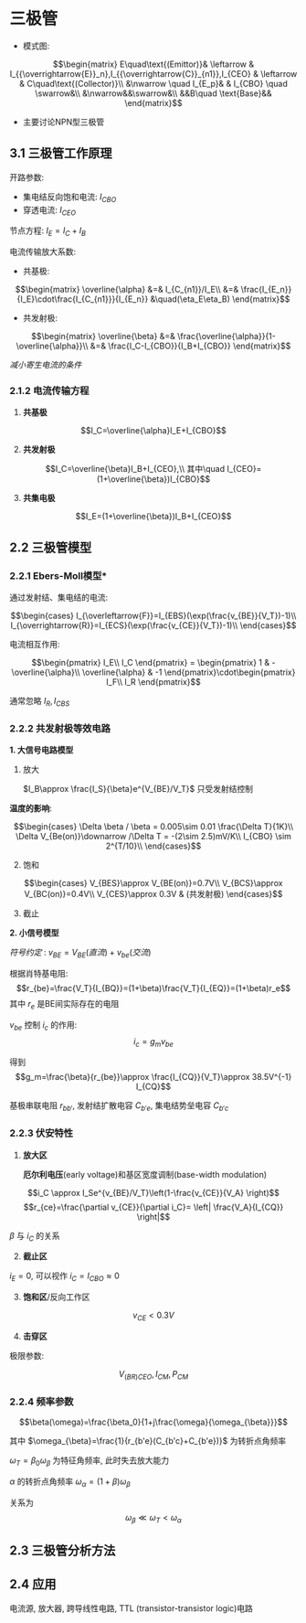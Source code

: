 # 三极管

- 模式图:
  
$$\begin{matrix}
      E\quad\text{(Emittor)}& \leftarrow & I_{{\overrightarrow{E}}_n},I_{{\overrightarrow{C}}_{n1}},I_{CEO}
      & \leftarrow & C\quad\text{(Collector)}\\
      &\nwarrow \quad I_{E_p}& & I_{CBO} \quad \swarrow&\\
      &\nwarrow&&\swarrow&\\
      &&B\quad \text{Base}&&
\end{matrix}$$

- 主要讨论NPN型三极管

## 3.1 三极管工作原理

开路参数:
  - 集电结反向饱和电流: $I_{CBO}$
  - 穿透电流: $I_{CEO}$

节点方程: $I_E=I_C+I_B$

电流传输放大系数:
  - 共基极: 
  
$$\begin{matrix}
    \overline{\alpha} &=& I_{C_{n1}}/I_E\\
    &=& \frac{I_{E_n}}{I_E}\cdot\frac{I_{C_{n1}}}{I_{E_n}} &\quad(\eta_E\eta_B)
\end{matrix}$$

  - 共发射极:
  
$$\begin{matrix}
    \overline{\beta} &=& \frac{\overline{\alpha}}{1-\overline{\alpha}}\\
    &=& \frac{I_C-I_{CBO}}{I_B+I_{CBO}}
\end{matrix}$$

*减小寄生电流的条件*

### 2.1.2 电流传输方程

1. **共基极**
   
$$I_C=\overline{\alpha}I_E+I_{CBO}$$

2. **共发射极**
  
$$I_C=\overline{\beta}I_B+I_{CEO},\\
其中\quad I_{CEO}=(1+\overline{\beta})I_{CBO}$$

3. **共集电极**

$$I_E=(1+\overline{\beta})I_B+I_{CEO}$$

## 2.2 三极管模型

### 2.2.1 Ebers-Moll模型\*

通过发射结、集电结的电流:

$$\begin{cases}
  I_{\overleftarrow{F}}=I_{EBS}(\exp(\frac{v_{BE}}{V_T})-1)\\
  I_{\overrightarrow{R}}=I_{ECS}(\exp(\frac{v_{CE}}{V_T})-1)\\
\end{cases}$$

电流相互作用:

$$\begin{pmatrix}
  I_E\\
  I_C
\end{pmatrix} = \begin{pmatrix}
  1 & -\overline{\alpha}\\
  \overline{\alpha} & -1
\end{pmatrix}\cdot\begin{pmatrix}
  I_F\\
  I_R
\end{pmatrix}$$

通常忽略 $I_R,I_{CBS}$

### 2.2.2 共发射极等效电路

**1. 大信号电路模型**

1. 放大
   
   $I_B\approx \frac{I_S}{\beta}e^{V_{BE}/V_T}$ 只受发射结控制

**温度的影响**:

$$\begin{cases}
 \Delta \beta / \beta = 0.005\sim 0.01 \frac{\Delta T}{1K}\\
 \Delta V_{Be(on)}\downarrow /\Delta T = -(2\sim 2.5)mV/K\\
 I_{CBO} \sim 2^{T/10}\\
\end{cases}$$

2. 饱和

$$\begin{cases}
 V_{BES}\approx V_{BE(on)}=0.7V\\
 V_{BCS}\approx V_{BC(on)}=0.4V\\
 V_{CES}\approx 0.3V & (共发射极)
\end{cases}$$
  
3. 截止

**2. 小信号模型**

*符号约定* : $v_{BE}=V_{BE}(直流)+v_{be}(交流)$

根据肖特基电阻:
$$r_{be}=\frac{V_T}{I_{BQ}}=(1+\beta)\frac{V_T}{I_{EQ}}=(1+\beta)r_e$$
其中 $r_e$ 是BE间实际存在的电阻

$v_{be}$ 控制 $i_c$ 的作用:
$$i_c=g_mv_{be}$$

得到
$$g_m=\frac{\beta}{r_{be}}\approx \frac{I_{CQ}}{V_T}\approx 38.5V^{-1} I_{CQ}$$

基极串联电阻 $r_{bb'}$, 发射结扩散电容 $C_{b'e}$, 集电结势垒电容 $C_{b'c}$


### 2.2.3 伏安特性

1. **放大区**
   
   **厄尔利电压**(early voltage)和基区宽度调制(base-width modulation)

  $$i_C \approx I_Se^{v_{BE}/V_T}\left(1-\frac{v_{CE}}{V_A} \right)$$
  $$r_{ce}=\frac{\partial v_{CE}}{\partial i_C}= \left| \frac{V_A}{I_{CQ}} \right|$$ 

   $\beta$ 与 $i_C$ 的关系

2. **截止区**

  $i_E=0$, 可以视作 $i_C=I_{CBO}\approx 0$

3. **饱和区**/反向工作区
  
$$v_{CE}<0.3V$$

4. **击穿区**

极限参数: 

$$V_{(BR)CEO},I_{CM},P_{CM}$$

### 2.2.4 频率参数

$$\beta(\omega)=\frac{\beta_0}{1+j\frac{\omega}{\omega_{\beta}}}$$

其中 $\omega_{\beta}=\frac{1}{r_{b'e}(C_{b'c}+C_{b'e})}$ 为转折点角频率

$\omega_T=\beta_0\omega_{\beta}$
为特征角频率, 此时失去放大能力

$\alpha$ 的转折点角频率 $\omega_{\alpha}=(1+\beta)\omega_{\beta}$

关系为
$$\omega_\beta \ll \omega_T \lt \omega_\alpha$$

## 2.3 三极管分析方法
## 2.4 应用
电流源, 放大器, 跨导线性电路, TTL (transistor-transistor logic)电路